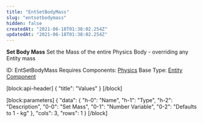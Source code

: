 ```yaml
---
title: "EntSetBodyMass"
slug: "entsetbodymass"
hidden: false
createdAt: "2021-06-18T01:38:02.254Z"
updatedAt: "2021-06-18T01:38:02.254Z"
---
```

**Set Body Mass**
Set the Mass of the entire Physics Body - overriding any Entity mass

ID: EntSetBodyMass
Requires Components: [Physics](doc:entphysics)
Base Type: [Entity Component](doc:componententity)

[block:api-header]
{
  "title": "Values"
}
[/block]

[block:parameters]
{
  "data": {
    "h-0": "Name",
    "h-1": "Type",
    "h-2": "Description",
    "0-0": "Set Mass",
    "0-1": "Number Variable",
    "0-2": "Defaults to 1 - kg"
  },
  "cols": 3,
  "rows": 1
}
[/block]